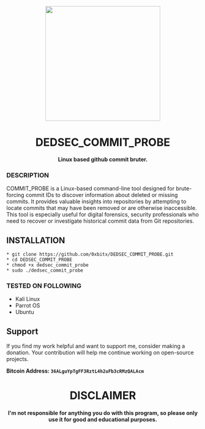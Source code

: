 
<p align="center">
<img src="https://external-content.duckduckgo.com/iu/?u=https%3A%2F%2Fi.pinimg.com%2F736x%2Fcc%2F4f%2Fb9%2Fcc4fb9de3e8c7c24e650d4e00dca5d45--ascii-cat-art.jpg&f=1&nofb=1&ipt=8b740895fd95ad03f7c37589c36598a9f59822f89a319213db8dcb4ee57b0518&ipo=images"300", height="300">
</p>

<h1 align="center"> DEDSEC_COMMIT_PROBE </h1>

<p align="center">
  <b>Linux based github commit bruter.</b>
</p>

### DESCRIPTION

COMMIT_PROBE is a Linux-based command-line tool designed for brute-forcing commit IDs to discover information about deleted or missing commits. It provides valuable insights into repositories by attempting to locate commits that may have been removed or are otherwise inaccessible. This tool is especially useful for digital forensics, security professionals who need to recover or investigate historical commit data from Git repositories.

## INSTALLATION 
    * git clone https://github.com/0xbitx/DEDSEC_COMMIT_PROBE.git
    * cd DEDSEC_COMMIT_PROBE
    * chmod +x dedsec_commit_probe
    * sudo ./dedsec_commit_probe

### TESTED ON FOLLOWING
* Kali Linux 
* Parrot OS 
* Ubuntu

## Support

If you find my work helpful and want to support me, consider making a donation. Your contribution will help me continue working on open-source projects.

**Bitcoin Address: `36ALguYpTgFF3RztL4h2uFb3cRMzQALAcm`**

<h1 align="center"> DISCLAIMER </h1>

<h4 align="center">I'm not responsible for anything you do with this program, so please only use it for good and educational purposes. </h4>
